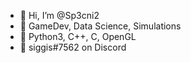 - 👋 Hi, I’m @Sp3cni2
- 👀 GameDev, Data Science, Simulations
- 🌱 Python3, C++, C, OpenGL
- 📣 siggis#7562 on Discord

<!---
Sp3cni2/Sp3cni2 is a ✨ special ✨ repository because its `README.md` (this file) appears on your GitHub profile.
You can click the Preview link to take a look at your changes.
--->
